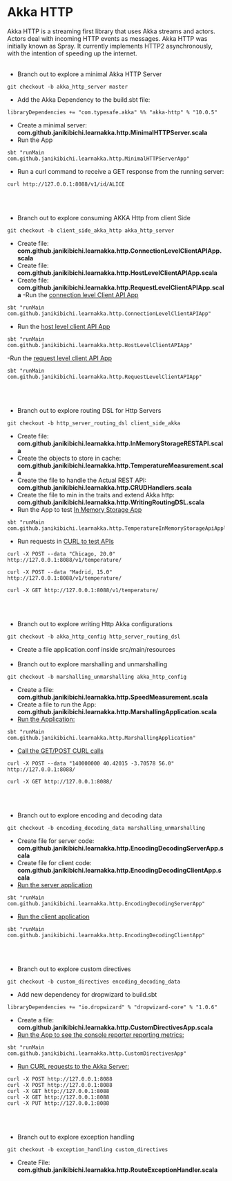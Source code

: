 # Akka HTTP

Akka HTTP is a streaming first library that uses Akka streams and actors. Actors deal with incoming HTTP events as messages.
Akka HTTP was initially known as Spray. It currently implements HTTP2 asynchronously, with the intention of speeding up the internet.
<br><br>
- Branch out to explore a minimal Akka HTTP Server
````
git checkout -b akka_http_server master
````
- Add the Akka Dependency to the build.sbt file:
````
libraryDependencies += "com.typesafe.akka" %% "akka-http" % "10.0.5"
````
- Create a minimal server: <b>com.github.janikibichi.learnakka.http.MinimalHTTPServer.scala</b>
- Run the App
````
sbt "runMain com.github.janikibichi.learnakka.http.MinimalHTTPServerApp"
````
- Run a curl command to receive a GET response from the running server:
````
curl http://127.0.0.1:8088/v1/id/ALICE
````
<br><br>
- Branch out to explore consuming AKKA Http from client Side
````
git checkout -b client_side_akka_http akka_http_server
````
- Create file: <b>com.github.janikibichi.learnakka.http.ConnectionLevelClientAPIApp.scala</b>
- Create file: <b>com.github.janikibichi.learnakka.http.HostLevelClientAPIApp.scala</b>
- Create file: <b>com.github.janikibichi.learnakka.http.RequestLevelClientAPIApp.scala</b>
-Run the [connection level Client API App](https://asciinema.org/a/au41haWcDr8Yc4lHQU9RyfAzW)
````
sbt "runMain com.github.janikibichi.learnakka.http.ConnectionLevelClientAPIApp"
````
- Run the [host level client API App](https://asciinema.org/a/YJ48yhY3ckRFB9bN9cnEcpfyS)
````
sbt "runMain com.github.janikibichi.learnakka.http.HostLevelClientAPIApp"
````
-Run the [request level client API App](https://asciinema.org/a/FeyOM6b5yYWykLmvXtCn5HuGe)
````
sbt "runMain com.github.janikibichi.learnakka.http.RequestLevelClientAPIApp"
````
<br><br>
- Branch out to explore routing DSL for Http Servers
````
git checkout -b http_server_routing_dsl client_side_akka

````
- Create file: <b>com.github.janikibichi.learnakka.http.InMemoryStorageRESTAPI.scala</b>
- Create the objects to store in cache: <b>com.github.janikibichi.learnakka.http.TemperatureMeasurement.scala</b>
- Create the file to handle the Actual REST API: <b>com.github.janikibichi.learnakka.http.CRUDHandlers.scala</b>
- Create the file to min in the traits and extend Akka http: <b>com.github.janikibichi.learnakka.http.WritingRoutingDSL.scala</b>
- Run the App to test [In Memory Storage App](https://asciinema.org/a/w8qcJBRYsNiz3S1pkaDzOLDVh)
````
sbt "runMain com.github.janikibichi.learnakka.http.TemperatureInMemoryStorageApiApplication"
````
- Run requests in [CURL to test APIs](https://asciinema.org/a/T7iEGH0dEB0J1kExxpW3dnSrP)
````
curl -X POST --data "Chicago, 20.0" http://127.0.0.1:8088/v1/temperature/

curl -X POST --data "Madrid, 15.0" http://127.0.0.1:8088/v1/temperature/

curl -X GET http://127.0.0.1:8088/v1/temperature/
````
<br><br>
- Branch out to explore writing Http Akka configurations
````
git checkout -b akka_http_config http_server_routing_dsl
````
- Create a file application.conf inside src/main/resources
<br><br>
- Branch out to explore marshalling and unmarshalling
````
git checkout -b marshalling_unmarshalling akka_http_config
````
- Create a file: <b>com.github.janikibichi.learnakka.http.SpeedMeasurement.scala</b>
- Create a file to run the App: <b>com.github.janikibichi.learnakka.http.MarshallingApplication.scala</b>
- [Run the Application:](https://asciinema.org/a/doWA6WtUhWnhQTRsFbxOAbNjD)
````
sbt "runMain com.github.janikibichi.learnakka.http.MarshallingApplication"
````
- [Call the GET/POST CURL calls](https://asciinema.org/a/iqV8ti2oR5EcTaENhCEINrbqH)
````
curl -X POST --data "140000000 40.42015 -3.70578 56.0" http://127.0.0.1:8088/

curl -X GET http://127.0.0.1:8088/
````
<br><br>
- Branch out to explore encoding and decoding data
````
git checkout -b encoding_decoding_data marshalling_unmarshalling
````
- Create file for server code: <b>com.github.janikibichi.learnakka.http.EncodingDecodingServerApp.scala</b>
- Create file for client code: <b>com.github.janikibichi.learnakka.http.EncodingDecodingClientApp.scala</b>
- [Run the server application](https://asciinema.org/a/KdvX89bRPjGHIYUET2rMQqCr8)
````
sbt "runMain com.github.janikibichi.learnakka.http.EncodingDecodingServerApp"
````
- [Run the client application](https://asciinema.org/a/WYRjII2IEN59eZMYHpv96wOHn)
````
sbt "runMain com.github.janikibichi.learnakka.http.EncodingDecodingClientApp"
````
<br><br>
- Branch out to explore custom directives
````
git checkout -b custom_directives encoding_decoding_data
````
- Add new dependency for dropwizard to build.sbt
````
libraryDependencies += "io.dropwizard" % "dropwizard-core" % "1.0.6"
````
- Create a file: <b>com.github.janikibichi.learnakka.http.CustomDirectivesApp.scala</b>
- [Run the App to see the console reporter reporting metrics:](https://asciinema.org/a/6zoN4JDnX0EhU9cwIFF7uXdVJ)
````
sbt "runMain com.github.janikibichi.learnakka.http.CustomDirectivesApp"
````
- [Run CURL requests to the Akka Server:](https://asciinema.org/a/pPt79wzZLVscKIqeEnW2c4ptS)
````
curl -X POST http://127.0.0.1:8088
curl -X POST http://127.0.0.1:8088
curl -X GET http://127.0.0.1:8088
curl -X GET http://127.0.0.1:8088
curl -X PUT http://127.0.0.1:8088
````
<br><br>
- Branch out to explore exception handling
````
git checkout -b exception_handling custom_directives
````
- Create File: <b>com.github.janikibichi.learnakka.http.RouteExceptionHandler.scala</b>